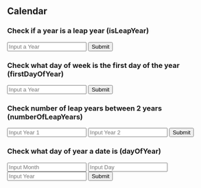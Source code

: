 ## Calendar
<p id="test"></p>

<script>

function getYear(){
    let inputYear = document.getElementById("inputYear").value;
    return inputYear;
}

function getYear2(){
    let inputYear2 = document.getElementById("inputYear2").value;
    return inputYear2;
}

function getYear3(){
    let inputYear2 = document.getElementById("inputYear2").value;
    return inputYear2;
}

function getYear4(){
    let inputYear2 = document.getElementById("inputYear2").value;
    return inputYear2;
}

function getYear5(){
    let inputYear2 = document.getElementById("inputYear2").value;
    return inputYear2;
}

function getMonth(){
    let inputMonth = document.getElementById("inputMonth").value;
    return inputMonth;
}

function getDay(){
    let inputDay = document.getElementById("inputDay").value;
    return inputDay;
}

function isLeapYear(year) {
    result = document.getElementById("isLeapYearResult");

    // Fetch data from API
    fetch('https://sarayu.tk/api/calendar/isLeapYear/' + year)
    .then(response => response.json())
    .then(data => {

        console.log(data);

        result.innerHTML = "Is " + year + " a leap year: " + data.isLeapYear;

    })
}

function firstDayOfYear(year) {
    result = document.getElementById("firstDayOfYearResult");

    // Fetch data from API
    fetch('https://sarayu.tk/api/calendar/firstDayOfYear/' + year)
    .then(response => response.json())
    .then(data => {

        console.log(data);

        result.innerHTML = "Week day of first day of " + year + ": " + data.firstDayOfYear;

    })
}

function numberOfLeapYears(year, year2) {
    result = document.getElementById("numberOfLeapYearsResult");

    // Fetch data from API
    fetch('https://sarayu.tk/api/calendar/numberOfLeapYears/' + year + '/'+ year2)
    .then(response => response.json())
    .then(data => {

        console.log(data);

        result.innerHTML = "Number of leap years between  " + year + " and " + year2 + ": " + data.numberOfLeapYears;

    })
}

function dayOfYear(month, day, year) {
    result = document.getElementById("dayOfYearResult");

    // Fetch data from API
    fetch('https://sarayu.tk/api/calendar/dayOfYear/' + month + '/'+ day + '/' + year)
    .then(response => response.json())
    .then(data => {

        console.log(data);

        result.innerHTML = "Day of year of  " + month + "/" + day + "/" + "/" + year + ": " +data.dayOfYear;

    })
}


</script>

### Check if a year is a leap year (isLeapYear)
<input id="inputYear" placeholder="Input a Year">
<button onclick="isLeapYear(getYear())">Submit</button>
<p id="isLeapYearResult"></p>

### Check what day of week is the first day of the year (firstDayOfYear)
<input id="inputYear2" placeholder="Input a Year">
<button onclick="firstDayOfYear(getYear())">Submit</button>
<p id="firstDayOfYearResult"></p>

### Check number of leap years between 2 years (numberOfLeapYears)
<input id="inputYear3" placeholder="Input Year 1">
<input id="inputYear4" placeholder="Input Year 2">
<button onclick="numberOfLeapYears(getYear(), getYear2())">Submit</button>
<p id="numberOfLeapYearsResult"></p>

### Check what day of year a date is (dayOfYear)
<input id="inputMonth" placeholder="Input Month">
<input id="inputDay" placeholder="Input Day">
<input id="inputYear5" placeholder="Input Year">
<button onclick="numberOfLeapYears(getMonth(), getDay(), getYear5())">Submit</button>
<p id="dayOfYearResult"></p>